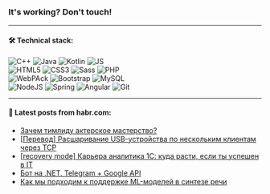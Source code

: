 ### It's working? Don't touch!

---

#### 🛠️ Technical stack:

![C++](https://img.shields.io/badge/C++-informational?logo=c%2B%2B&style=flat&logoColor=white&color=9C033A)
![Java](https://img.shields.io/badge/Java-informational?logo=java&style=flat&logoColor=white&color=007396)
![Kotlin](https://img.shields.io/badge/Kotlin-informational?logo=Kotlin&style=flat&logoColor=white&color=0095D5)
![JS](https://img.shields.io/badge/JS-informational?logo=javaScript&style=flat&logoColor=black&color=F7Df1E) <br>
![HTML5](https://img.shields.io/badge/HTML5-informational?logo=html5&style=flat&logoColor=white&color=E34F26)
![CSS3](https://img.shields.io/badge/CSS3-informational?logo=css3&style=flat&logoColor=white&color=157286)
![Sass](https://img.shields.io/badge/Saas-informational?logo=sass&style=flat&logoColor=white&color=hotpink)
![PHP](https://img.shields.io/badge/PHP-informational?logo=php&style=flat&logoColor=white&color=777BB4) <br>
![WebPAck](https://img.shields.io/badge/WebPack-informational?logo=webPack&style=flat&logoColor=white&color=FF6F00)
![Bootstrap](https://img.shields.io/badge/Bootstrap-informational?logo=Bootstrap&style=flat&logoColor=white&color=7952B3)
![MySQL](https://img.shields.io/badge/MySQL-informational?logo=MySQL&style=flat&logoColor=white&color=00f) <br>
![NodeJS](https://img.shields.io/badge/NodeJS-informational?logo=node.js&style=flat&logoColor=white&color=43853D)
![Spring](https://img.shields.io/badge/Spring-informational?logo=Spring&style=flat&logoColor=white&color=0A9EDC)
![Angular](https://img.shields.io/badge/Vue-informational?logo=vue.js&style=flat&logoColor=white&color=red)
![Git](https://img.shields.io/badge/Git-informational?logo=git&style=flat&logoColor=white&color=darkorange)

___

#### 💬 Latest posts from habr.com:

<!-- BLOG-POST-LIST:START -->
- [Зачем тимлиду актерское мастерство?](https://habr.com/ru/post/577314/?utm_source=habrahabr&utm_medium=rss&utm_campaign=577314)
- [[Перевод] Расшаривание USB-устройства по нескольким клиентам через TCP](https://habr.com/ru/post/669408/?utm_source=habrahabr&utm_medium=rss&utm_campaign=669408)
- [[recovery mode] Карьера аналитика 1С: куда расти, если ты успешен в IT](https://habr.com/ru/post/669504/?utm_source=habrahabr&utm_medium=rss&utm_campaign=669504)
- [Бот на .NET. Telegram + Google API](https://habr.com/ru/post/669488/?utm_source=habrahabr&utm_medium=rss&utm_campaign=669488)
- [Как мы подходим к поддержке ML-моделей в синтезе речи](https://habr.com/ru/post/669480/?utm_source=habrahabr&utm_medium=rss&utm_campaign=669480)
<!-- BLOG-POST-LIST:END -->
